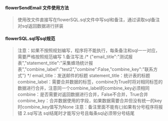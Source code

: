 #### flowerSendEmail 文件使用方法
>使用改文件直接写在flowerSQL.sql文件中写sql和备注，通过读取sql备注对sql返回数据进行拼装
#### flowerSQL.sql写sql规范
>注意：如果不按照规划编写，程序将不能执行，每条备注和sql一一对应，需要严格按照规范编写
>1.备注写法
/*
{"email_title":"测试报表","statement_title":"采集蜂场统计报表","combine_label":"test2","combine":False,"combine_key":"联系方式"}
*/
email_title：发送邮件的标题 
statement_title：统计表的标题
combine_label：需要合并数据的标签，combine为True时将对相同标签的数据进行合并，注意同一个combine_label的combine_key必须相同
combine：是否需要对返回数据进行合并，False不合并，True合并
combine_key：合并数据使用的字段，如果数据需要合并但没有统一的key时combine_key值写为None
注意：备注里面不能有(;)如果有分号程序将报错
>2.sql写法
sql结尾时才能写分号且每条sql必须带分号结尾 